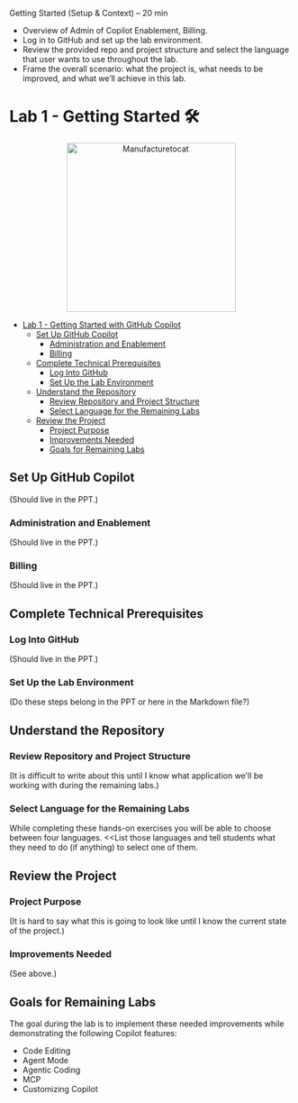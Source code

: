 Getting Started (Setup & Context) – 20 min
- Overview of Admin of Copilot Enablement, Billing.
- Log in to GitHub and set up the lab environment.
- Review the provided repo and project structure and select the language that user wants to use throughout the lab.
- Frame the overall scenario: what the project is, what needs to be improved, and what we’ll achieve in this lab.

# Lab 1 - Getting Started :hammer_and_wrench:

<p align="center">
  <img src="https://octodex.github.com/images/manufacturetocat.png" alt="Manufacturetocat" width="300" />
</p>

- [Lab 1 - Getting Started with GitHub Copilot](#skills-exercises-toolkit-hammer_and_wrench)
  - [Set Up GitHub Copilot](#set-up-github-copilot)
    - [Administration and Enablement](#administration-and-enablement)
    - [Billing](#billing)
  - [Complete Technical Prerequisites](#complete-technical-prerequisites)
    - [Log Into GitHub](#log-into-github)
    - [Set Up the Lab Environment](#set-up-the-lab-environment)
  - [Understand the Repository](#understand-the-repository)
    - [Review Repository and Project Structure](#review-repository-and-project-structure)
    - [Select Language for the Remaining Labs](#select-language-for-the-remaining-labs)
  - [Review the Project](#review-the-project)
    - [Project Purpose](#project-purpose)
    - [Improvements Needed](#improvements-needed)
    - [Goals for Remaining Labs](#goals-for-remaining-labs)

## Set Up GitHub Copilot

(Should live in the PPT.)

### Administration and Enablement

(Should live in the PPT.)

### Billing

(Should live in the PPT.)

## Complete Technical Prerequisites

### Log Into GitHub

(Should live in the PPT.)

### Set Up the Lab Environment

(Do these steps belong in the PPT or here in the Markdown file?)

## Understand the Repository

### Review Repository and Project Structure

(It is difficult to write about this until I know what application we'll be working with during the remaining labs.)

### Select Language for the Remaining Labs

While completing these hands-on exercises you will be able to choose between four languages. <<List those languages and tell students what they need to do (if anything) to select one of them.

## Review the Project

### Project Purpose

(It is hard to say what this is going to look like until I know the current state of the project.)

### Improvements Needed

(See above.)

## Goals for Remaining Labs

The goal during the lab is to implement these needed improvements while demonstrating the following Copilot features:
 - Code Editing
 - Agent Mode
 - Agentic Coding
 - MCP
 - Customizing Copilot
